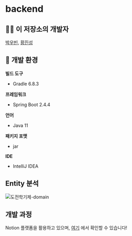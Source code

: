 # backend



## 🧑‍💻 이 저장소의 개발자

[박우빈](https://github.com/Woobeen906), [황진성](https://github.com/JinseongHwang)



## 📑 개발 환경

**빌드 도구**

- Gradle 6.8.3

**프레임워크**

- Spring Boot 2.4.4

**언어**

- Java 11

**패키지 포맷**

- jar

**IDE**

- IntelliJ IDEA

## Entity 분석

![도전학기제-domain](https://user-images.githubusercontent.com/52629158/119063021-138bb500-ba13-11eb-9076-567500725992.png)

## 개발 과정

Notion 플랫폼을 활용하고 있으며, [여기](https://www.notion.so/741a119a1512400ebbea9dbc46de9018) 에서 확인할 수 있습니다!